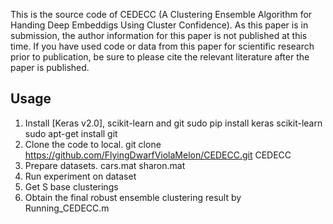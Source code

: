 This is the source code of CEDECC (A Clustering Ensemble Algorithm for Handing Deep Embeddigs Using Cluster Confidence).
As this paper is in submission, the author information for this paper is not published at this time. If you have used code or data from this paper for scientific research prior to publication, be sure to please cite the relevant literature after the paper is published.


## Usage
1. Install [Keras v2.0], scikit-learn and git
sudo pip install keras scikit-learn
sudo apt-get install git
2. Clone the code to local.
git clone https://github.com/FlyingDwarfViolaMelon/CEDECC.git CEDECC
3. Prepare datasets.
cars.mat sharon.mat
4. Run experiment on dataset
5. Get S base clusterings
6. Obtain the final robust ensemble clustering result by Running_CEDECC.m

